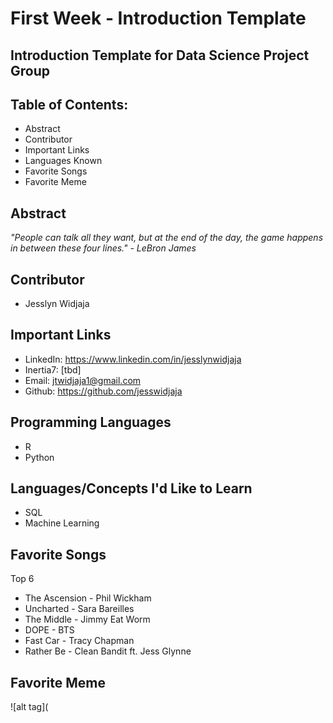 # First Week - Introduction Template
## Introduction Template for Data Science Project Group

## Table of Contents:
  * Abstract
  * Contributor
  * Important Links
  * Languages Known
  * Favorite Songs
  * Favorite Meme
  
## Abstract

*"People can talk all they want, but at the end of the day, the game happens in between these four lines." - LeBron James*  

## Contributor
  * Jesslyn Widjaja
  
## Important Links
  * LinkedIn: https://www.linkedin.com/in/jesslynwidjaja
  * Inertia7: [tbd]
  * Email: jtwidjaja1@gmail.com
  * Github: https://github.com/jesswidjaja

## Programming Languages
  * R
  * Python 
  
## Languages/Concepts I'd Like to Learn
  * SQL
  * Machine Learning 
  
## Favorite Songs
  
  Top 6
  * The Ascension - Phil Wickham
  * Uncharted - Sara Bareilles
  * The Middle - Jimmy Eat Worm
  * DOPE - BTS
  * Fast Car - Tracy Chapman
  * Rather Be - Clean Bandit ft. Jess Glynne 

## Favorite Meme

![alt tag](

